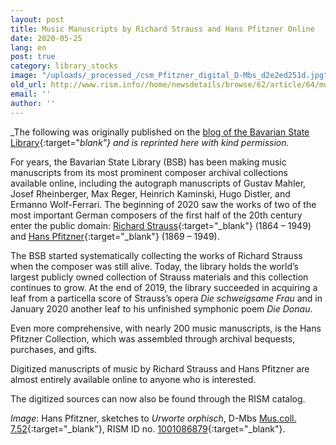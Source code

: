 ```yaml
---
layout: post
title: Music Manuscripts by Richard Strauss and Hans Pfitzner Online
date: 2020-05-25
lang: en
post: true
category: library_stocks
image: "/uploads/_processed_/csm_Pfitzner_digital_D-Mbs_d2e2ed251d.jpg"
old_url: http://www.rism.info//home/newsdetails/browse/62/article/64/music-manuscripts-by-richard-strauss-and-hans-pfitzner-online.html
email: ''
author: ''
---
```



_The following was originally published on the [blog of the Bavarian State Library](https://www.bsb-muenchen.de/article/musikhandschriften-von-richard-strauss-und-hans-pfitzner-online-3448/){:target="_blank"} and is reprinted here with kind permission._

For years, the Bavarian State Library (BSB) has been making music manuscripts from its most prominent composer archival collections available online, including the autograph manuscripts of Gustav Mahler, Josef Rheinberger, Max Reger, Heinrich Kaminski, Hugo Distler, and Ermanno Wolf-Ferrari. The beginning of 2020 saw the works of two of the most important German composers of the first half of the 20th century enter the public domain: [Richard Strauss](https://opac.rism.info/search?View=rism&siglum=D-Mbs&author=Strauss+Richard){:target="_blank"} (1864 – 1949) and [Hans Pfitzner](https://opac.rism.info/search?View=rism&siglum=D-Mbs&author=Pfitzner+Hans){:target="_blank"} (1869 – 1949).

The BSB started systematically collecting the works of Richard Strauss when the composer was still alive. Today, the library holds the world’s largest publicly owned collection of Strauss materials and this collection continues to grow. At the end of 2019, the library succeeded in acquiring a leaf from a particella score of Strauss’s opera _Die schweigsame Frau_ and in January 2020 another leaf to his unfinished symphonic poem _Die Donau_.

Even more comprehensive, with nearly 200 music manuscripts, is the Hans Pfitzner Collection, which was assembled through archival bequests, purchases, and gifts.

Digitized manuscripts of music by Richard Strauss and Hans Pfitzner are almost entirely available online to anyone who is interested.

The digitized sources can now also be found through the RISM catalog.

_Image_: Hans Pfitzner, sketches to _Urworte orphisch_, D-Mbs [Mus.coll. 7.52](http://mdz-nbn-resolving.de/urn:nbn:de:bvb:12-bsb00062205-1){:target="_blank"}, RISM ID no. [1001086879](https://opac.rism.info/search?id=1001086879&View=rism&Language=en){:target="_blank"}.

<script type="text/javascript">var switchTo5x=true;</script><script type="text/javascript" src="http://w.sharethis.com/button/buttons.js"></script><script type="text/javascript">stLight.options({publisher: "9b601438-1ce1-49d8-bfd7-9cff5df54c17", doNotHash: false, doNotCopy: false, hashAddressBar: false});</script>